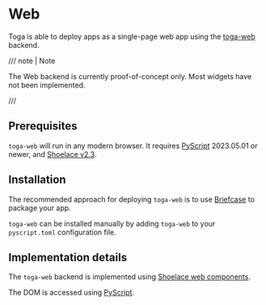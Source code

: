 # Web

Toga is able to deploy apps as a single-page web app using the [toga-web](https://github.com/beeware/toga/tree/main/web) backend.

/// note | Note

The Web backend is currently proof-of-concept only. Most widgets have not been implemented.

///

## Prerequisites

`toga-web` will run in any modern browser. It requires [PyScript](https://pyscript.net) 2023.05.01 or newer, and [Shoelace v2.3](https://shoelace.style).

## Installation

The recommended approach for deploying `toga-web` is to use [Briefcase](https://briefcase.readthedocs.org) to package your app.

`toga-web` can be installed manually by adding `toga-web` to your `pyscript.toml` configuration file.

## Implementation details

The `toga-web` backend is implemented using [Shoelace web components](https://shoelace.style).

The DOM is accessed using [PyScript](https://pyscript.net).
